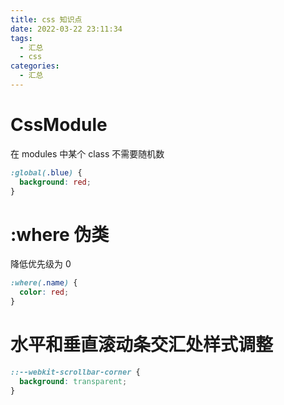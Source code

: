 ```yaml
---
title: css 知识点
date: 2022-03-22 23:11:34
tags:
  - 汇总
  - css
categories:
  - 汇总
---
```


# CssModule

在 modules 中某个 class 不需要随机数

```scss
:global(.blue) {
  background: red;
}
```

# :where 伪类

降低优先级为 0

```css
:where(.name) {
  color: red;
}
```

# 水平和垂直滚动条交汇处样式调整

```css
::--webkit-scrollbar-corner {
  background: transparent;
}
```